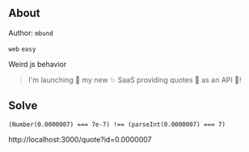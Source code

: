 ## About

Author: `mbund`

`web` `easy`

Weird js behavior

> I'm launching 🚀 my new ✨ SaaS providing quotes 📝 as an API 💪!

## Solve

`(Number(0.0000007) === 7e-7) !== (parseInt(0.0000007) === 7)`

http://localhost:3000/quote?id=0.0000007
